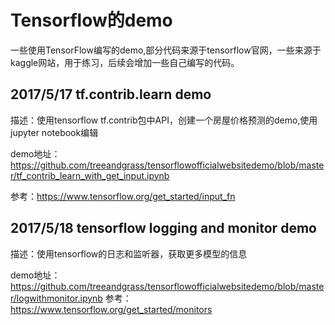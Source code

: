 # Tensorflow的demo
一些使用TensorFlow编写的demo,部分代码来源于tensorflow官网，一些来源于kaggle网站，用于练习，后续会增加一些自己编写的代码。

## 2017/5/17 tf.contrib.learn demo


描述：使用tensorflow tf.contrib包中API，创建一个房屋价格预测的demo,使用jupyter notebook编辑


demo地址：https://github.com/treeandgrass/tensorflowofficialwebsitedemo/blob/master/tf_contrib_learn_with_get_input.ipynb

参考：https://www.tensorflow.org/get_started/input_fn


## 2017/5/18 tensorflow logging and monitor demo

描述：使用tensorflow的日志和监听器，获取更多模型的信息

demo地址：https://github.com/treeandgrass/tensorflowofficialwebsitedemo/blob/master/logwithmonitor.ipynb
参考：https://www.tensorflow.org/get_started/monitors
